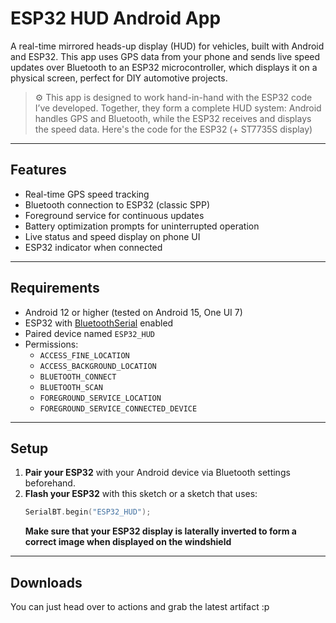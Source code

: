 # ESP32 HUD Android App

A real-time mirrored heads-up display (HUD) for vehicles, built with Android and ESP32. This app uses GPS data from your phone and sends live speed updates over Bluetooth to an ESP32 microcontroller, which displays it on a physical screen, perfect for DIY automotive projects.
> ⚙️ This app is designed to work hand-in-hand with the ESP32 code I’ve developed. Together, they form a complete HUD system: Android handles GPS and Bluetooth, while the ESP32 receives and displays the speed data. Here's the code for the ESP32 (+ ST7735S display)

---

## Features

- Real-time GPS speed tracking
- Bluetooth connection to ESP32 (classic SPP)
- Foreground service for continuous updates
- Battery optimization prompts for uninterrupted operation
- Live status and speed display on phone UI
- ESP32 indicator when connected

---

## Requirements

- Android 12 or higher (tested on Android 15, One UI 7)
- ESP32 with [BluetoothSerial](https://github.com/espressif/arduino-esp32/tree/master/libraries/BluetoothSerial) enabled
- Paired device named `ESP32_HUD`
- Permissions:
  - `ACCESS_FINE_LOCATION`
  - `ACCESS_BACKGROUND_LOCATION`
  - `BLUETOOTH_CONNECT`
  - `BLUETOOTH_SCAN`
  - `FOREGROUND_SERVICE_LOCATION`
  - `FOREGROUND_SERVICE_CONNECTED_DEVICE`

---

## Setup

1. **Pair your ESP32** with your Android device via Bluetooth settings beforehand.
2. **Flash your ESP32** with this sketch or a sketch that uses:
   ```cpp
   SerialBT.begin("ESP32_HUD");
   ```
   **Make sure that your ESP32 display is laterally inverted to form a correct image when displayed on the windshield**

---

## Downloads
You can just head over to actions and grab the latest artifact :p
